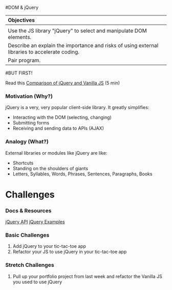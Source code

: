 #DOM & jQuery

| Objectives |
| :--- |
|  |
| Use the JS library "jQuery" to select and manipulate DOM elements. |
| Describe an explain the importance and risks of using external libraries to accelerate coding. |
| Pair program. |

#BUT FIRST!

Read this [Comparison of jQuery and Vanilla JS](http://bl.ocks.org/joyrexus/5322252) (5 min)

### Motivation (Why?)

jQuery is a very, very popular client-side library. It greatly simplifies:
  * Interacting with the DOM (selecting, changing)
  * Submitting forms
  * Receiving and sending data to APIs (AJAX)

### Analogy (What?)

External libraries or modules like jQuery are like:

* Shortcuts
* Standing on the shoulders of giants
* Letters, Syllables, Words, Phrases, Sentences, Paragraphs, Books

# Challenges

### Docs & Resources

[jQuery API](http://api.jquery.com/)
[jQuery Examples](http://www.w3schools.com/jquery/jquery_examples.asp)

### Basic Challenges

1. Add jQuery to your tic-tac-toe app
2. Refactor your JS to use jQuery in your tic-tac-toe app

### Stretch Challenges

1. Pull up your portfolio project from last week and refactor the Vanilla JS you used to use jQuery
